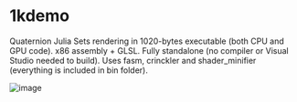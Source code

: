 
# 1kdemo

Quaternion Julia Sets rendering in 1020-bytes executable (both CPU and GPU code). x86 assembly + GLSL. Fully standalone (no compiler or Visual Studio needed to build). Uses fasm, crinckler and shader_minifier (everything is included in bin folder).

![image](/qjulia.png) 
